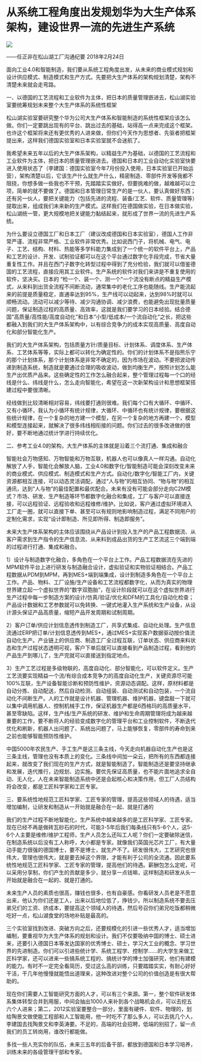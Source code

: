# 从系统工程角度出发规划华为大生产体系架构，建设世界一流的先进生产系统
<img class="pv" src="https://api.visitor.plantree.me/visitor-badge/pv?namespace=plantree.me&key=renzhengfei-speeches/从系统工程角度出发规划华为大生产体系架构建设世界一流的先进生产系统.md">



——任正非在松山湖工厂沟通纪要
2018年2月24日



面向工业4.0和智能制造，我们要从系统工程角度出发，从未来的商业模式规划和设计供应模式、制造模式和生产方式。先要把大生产体系的架构规划清楚，架构不清楚未来就会走弯路。

一、以德国的工艺流程和工业软件为主体，把日本的质量管理嵌进去，松山湖实验室要统筹规划未来整个大生产体系的系统性框架

松山湖实验室要研究整个华为公司大生产体系和智能制造的系统性框架应该怎么做。你们一定要跳出现有的平台、跳出过去的基础，站得高一点来完成这个框架。也许这个框架将来还有更优秀的人进来做，但你们今天作为思想者、先驱者把框架提出来，这样我们德国实验室和日本实验室就不会迷航了。

我希望未来五年以后的大生产体系架构，以精益生产为基础，以德国的工艺流程和工业软件为主体，把日本的质量管理嵌进去。德国和日本的工业自动化实验室快要进入使用状态了（李建国：德国实验室今年7月份投入使用，日本实验室已开始运营），架构清楚以后，它该生产什么就生产什么，精密制造、零部件开发等我都不阻挠，你想多做一些我也不干预，先踏踏实实做好。但要挑难的做，越难越可以立项，简单的就不要做了。德国和日本管理日常生产的是一伙人，要认真做好东西；还有另一伙人，要把关键能力（包括先进的流程、装备/工艺、软件、质量管理等）提取出来，组成我们未来新的生产模式。这样我们在德国做实验，在日本做实验，松山湖统一管，更大规模地把关键能力黏结起来，就形成了世界一流的先进生产系统。

为什么要设立德国工厂和日本工厂（建议改成德国和日本实验室），德国人工作非常严谨、流程非常严格、工业软件非常优秀。比如说西门子，将机械、电气、电子、工艺、结构、材料、热能等多学科能力集成到了一个统一的软件平台上，产品和工艺的设计、开发、试制验证都可以在这个平台通过数字化手段完成，节省大量重复性工作。并且在西门子数字化转型过程中得到了充分检验，我们就可以借鉴德国的工艺流程，直接应用其工业软件。生产系统的软件对我们来讲是不重复使用的软件，坚决买。日本的 “检一个、装一个、测一个”一个流没有断点的精益生产模式，从来料到出货全流程不间断流动，通常集中的老化工序也能随线。生产能流起来的前提是质量稳定，直通率达到95%，生产线可以动起来，达到98%时就可以顺畅流动。流动可以减少等待、减少沟通协调、减少浪费，也能避免出现批量质量问题，保证制造过程的高质量、高效率，这就是我们要学习的日本经验。结合德国“高质量/高性能/高度自动化”和日本“小型/低成本/一个流自动化”之长，把这些都融入到我们的大生产体系架构中，以有综合竞争力的成本实现高质量、高度自动化和部分智能化生产。

我们的大生产体系架构，包括质量方针/质量目标、计划体系、调度体系、生产体系、工艺体系等等，实际上都可以转化为确定性的。你们的计划体系不是指熊乐宁的那个计划体系，那个计划体系是非常不确定的，因为市场在波动。不要把波动传递到制造系统，制造就是要通过合理的吸收波动，做到均衡生产，按照计划怎么能生产出优质产品来。这些确定性的工作怎么融合起来，整个管理过程每一个口的经线是什么、纬线是什么，怎么走向智能化，希望在这一次新架构设计和思想框架搭建过程中要很清晰。

经线做到比较清晰相对容易，纬线要打通则很难。我们每个口有大循环、中循环、又有小循环，我认为小循环有统计规律，大循环、中循环也有统计规律，要根据这些统计规律，在一个复杂的地方建一个模型，在另一个复杂的地方再建一个，模型和模型连接起来，就解决了很多纬线相衔接的问题。你们过去的很多改进做的很好，要不断地通过统计学进行持续优化。

二、参考工业4.0的架构，大生产体系的主体就是沿着三个流打通、集成和融合

智能社会万物感知、万物智能和万物互联，机器人也可以像真人一样沟通。自动化解放了人手，智能化会解放人脑，工业4.0和数字化/智能制造可能会深刻改变未来的商业模式、供应模式、制造模式和生产方式。自动化/数字化/智能工厂内，关键资源都相互连接，可以动态灵活调配，通过“人与物”的相互协同、“物与物”的相互通讯，达到“人与物”的最佳配置和最优配合。未来有没有可能会部分走向C2M模式？市场、研发、生产制造等环节都数字化融合和集成，工厂与客户可以直接连接，可以远程验证、远程验收和远程维修/维护。比如说，客户通过虚拟环境进入工厂走一圈，就可以直接下单、甚至可以有规则地影响制造过程，满足不同用户的定制化需求，实现“设计即制造、所见即所得、制造即服务”。

未来大生产体系架构的主体应该围绕从产品设计到投入生产的产品工程数据流、从客户需求到生产指令的生产信息流、从来料到成品出货的生产工艺流这三个端到端的过程进行打通、集成和融合。

1）设计与制造数字化融合，多角色在一个平台上工作。产品工程数据流在先进的MPM软件平台上进行研发与制造融合设计，虚拟验证和实物验证相结合。产品工程数据从PDM到MPM，再到MES+端到端集成，设计到制造多角色在一个平台上工作。产品、物料、工厂设施/生产设备和工艺流程都数字化，从而为真实的物理世界建立起一个虚拟世界的“数字双胞胎”，在设计阶段就可以在这个虚拟世界进行生产过程中每一步制造方案的设计/仿真/验证/优化和DFM的工具化/自动化检查；产品设计数据和工艺参数就可以免转换、一键式地灌入生产系统和生产设备，从设计源头保证产品高质量，缩短产品开发周期和试制周期。

2）客户订单/供应计划信息透传到制造工厂，共享式集成、自动化处理。生产信息流通过ERP把订单/计划信息透传到MES+，通过MES+实现客户数据驱动按价值流自动化生产。产业链上的供应商、制造工厂全过程互联，订单状态、供应商来料状态和生产过程状态透明可视，客户下单后就可以直接看到产品制造过程，看到他的产品生产到哪儿了，生产完就可以直接送到指定地点。

3）生产工艺过程是多级物联的，高度自动化、部分智能化，可以软件定义。生产工艺流要实现精益一个流/有综合成本竞争力的高度自动化生产，关键资源尽可能100%互联，生产设备智能诊断和预防性维护，资源动态调配。这样，原材料都是自动分拣、自动配送，然后自动检测、自动组装、自动测试和自动包装，一个流自动化不间断生产。人的工作就是设计机器、管理机器、维护机器，键盘敲一下就可以集中调用机器人、控制机械手工作，保证机器生产都是6西格玛的高质量水平，甚至零缺陷。这样，生产线/生产系统的研发、维护和生命周期管理将成为越来越重要的工作，要不断将人的经验变成数字化的管理平台和工业控制软件，不断迭代优化和刷新，机器人出问题了、系统出问题了，马上能够恢复，零部件的寿命到来之前也能够智能预防性维护。

中国5000年农民生产、手工生产是这三条主线，今天走向机器自动化生产也是这三条主线，管理也没有本质上的变化。三条线中间加一朵云，把所有的东西都连接起来，就改变了我们现在的生产方式，就是智能制造了。智能制造还是要坚持继承和发展，迭代推行，边规划、边实施。要优先保证高质量，也不能片面地追求全自动、无人化，人在未来智能制造系统中还是会起核心和决策作用，但工厂人员结构将会改变，都是工匠科学家和工匠专家。

三、要系统性地规范工匠科学家、工匠专家的管理，提高这些领域人的待遇，适当增加编制，让研发和制造从一开始就是融合在一起、就是打通的

我们的生产过程不断地智能化，生产系统中越来越多的是工匠科学家、工匠专家。现在已经不再是做砖瓦砂石的时代，可能3-5年后我们每条线只有5-6个人，这5-6个人主要是维修/维护工程师，生产人员怎么还叫工人呢？你们一定要破除迷信，在制造系统以后没有工人称呼，大小都是专家。就像我们英国光芯片工厂，有大量动手能力很强的德国博士，要不是博士，就生产不了。研发很伟大，工艺研究也很伟大，管理也很伟大，就是要去掉这个界限，才能有利于公司的全流通。因此要系统性地规范工匠科学家、工匠专家的管理，提高他们的待遇。薪酬包怎么定呢，可以采用分享制，你们产生的贡献是多少，就分享一点钱嘛，这样制造和研发从头一开始就是融合在一起的、就是打通的。

未来生产人员的素质也很高，赚钱也很多，也有自豪感。你看研发人员老是不愿意出来，他认为你们还是工人，出来以后地位低了，挣钱少。所以制造系统不要去压弟兄们的工资、挤成本，要提高这个领域人的待遇，然后号召你们弟兄吃饭都稍微吃好一点，松山湖食堂的场地补贴是最高的。

三个实验室找到改进、突破方向之后，还要规模化的引进一些优秀人才，适当增加编制，要重视华为大生产体系的规划和设计。我们不仅要吸纳中国的博士、硕士进来，还要引入德国日本等发达国家的优秀博士、硕士，学习大工业的概念、学习世界的先进制造。你们可以引进些统计学、系统工程学、控制学……的大学生来做工匠科学家，还可以进来一些搞系统工程的、搞统计学的博士加强研究，他们有建模的能力。有时不一定完全看简历，受过这么高的训练，只要踏踏实实，有耐心好好干活，干几年他慢慢就能悟出道理来，这种改进对整个公司的价值创造是有很大帮助的。

现在你们需要人工智能研究方面的人才，可以有三个来源。第一，整个软件研发体系集体转型合并到用服，中间会抽出1000人来补到各个战略机会点，可以去挖五六个人进来；第二，2012实验室要整合一部分，里面有硬件、软件、物理的，划给陶景文做使能工程部和人工智能用，他一时吃不了那么多人，可以去挑几个人，李建国去找陶景文和李英涛要。不足的，高端的社会招聘，低端的别招了，留一点我们的员工转岗用，谁改行都能做。

多找一些人充实你的队伍，未来三五年的后备干部，都放到德国和日本学习培养，训练未来的各级管理干部和专家。

